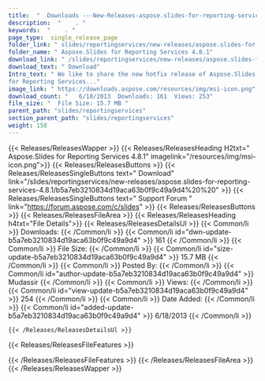 ```yaml
---
title:  "  Downloads ---New-Releases-aspose.slides-for-reporting-services-4.8.1 . " 
description:  "    . " 
keywords:  "    . " 
page_type:  single_release_page
folder_link: " slides/reportingservices/new-releases/aspose.slides-for-reporting-services-4.8.1/"
folder_name: " Aspose.Slides for Reporting Services 4.8.1"
download_link: " /slides/reportingservices/new-releases/aspose.slides-for-reporting-services-4.8.1/b5a7eb3210834d19aca63b0f9c49a9d4"
download_text: " Download"
Intro_text: " We like to share the new hotfix release of Aspose.Slides
for Reporting Services..."
image_link: " https://downloads.aspose.com/resources/img/msi-icon.png"
download_count: "   6/18/2013  Downloads: 161  Views: 253"
file_size: "  File Size: 15.7 MB "
parent_path: "slides/reportingservices"
section_parent_path: "slides/reportingservices"
weight: 158 
---
```


{{< Releases/ReleasesWapper >}}
  {{< Releases/ReleasesHeading H2txt=" Aspose.Slides for Reporting Services 4.8.1" imagelink="/resources/img/msi-icon.png">}}
  {{< Releases/ReleasesButtons >}}
    {{< Releases/ReleasesSingleButtons text=" Download" link="/slides/reportingservices/new-releases/aspose.slides-for-reporting-services-4.8.1/b5a7eb3210834d19aca63b0f9c49a9d4%20%20" >}}
    {{< Releases/ReleasesSingleButtons text=" Support Forum " link="https://forum.aspose.com/c/slides" >}}
  {{< Releases/ReleasesButtons >}}
  {{< Releases/ReleasesFileArea >}}
    {{< Releases/ReleasesHeading h4txt="File Details">}}
    {{< Releases/ReleasesDetailsUl >}}
            {{< Common/li  >}} Downloads: {{< /Common/li >}} 
      {{< Common/li id="dwn-update-b5a7eb3210834d19aca63b0f9c49a9d4" >}} 161 {{< /Common/li >}} 
      {{< Common/li  >}} File Size: {{< /Common/li >}} 
      {{< Common/li id="size-update-b5a7eb3210834d19aca63b0f9c49a9d4" >}} 15.7 MB {{< /Common/li >}} 
      {{< Common/li  >}} Posted By: {{< /Common/li >}} 
      {{< Common/li id="author-update-b5a7eb3210834d19aca63b0f9c49a9d4" >}} Mudassir {{< /Common/li >}} 
      {{< Common/li  >}} Views: {{< /Common/li >}} 
      {{< Common/li id="view-update-b5a7eb3210834d19aca63b0f9c49a9d4" >}} 254 {{< /Common/li >}} 
      {{< Common/li  >}} Date Added: {{< /Common/li >}} 
      {{< Common/li id="added-update-b5a7eb3210834d19aca63b0f9c49a9d4" >}} 6/18/2013 {{< /Common/li >}} 

    {{< /Releases/ReleasesDetailsUl >}}

  {{< Releases/ReleasesFileFeatures >}}
      
  {{< /Releases/ReleasesFileFeatures >}}
 {{< /Releases/ReleasesFileArea >}}
{{< /Releases/ReleasesWapper >}}


